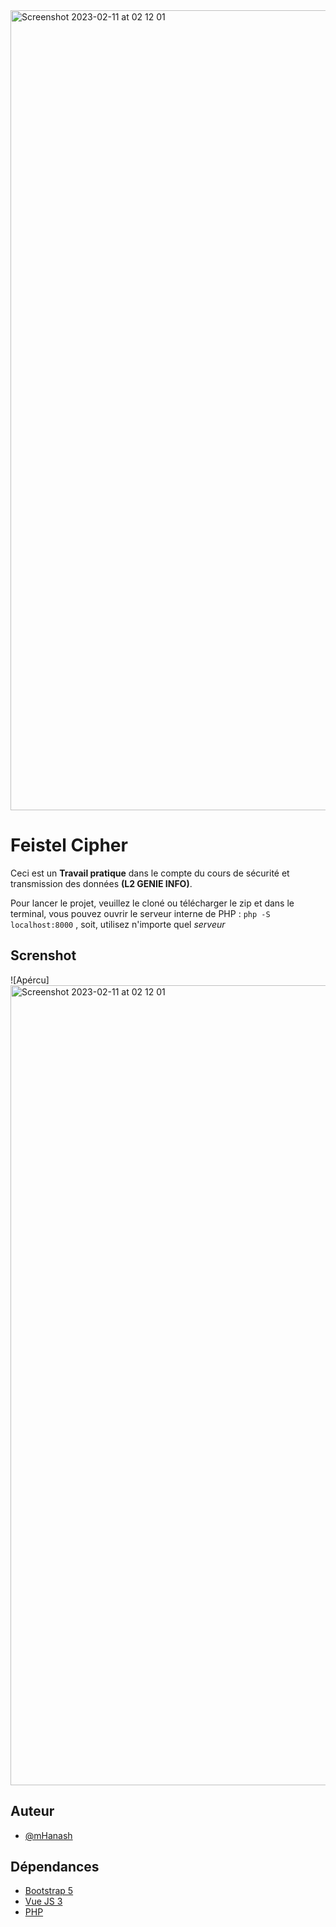 <img width="1280" alt="Screenshot 2023-02-11 at 02 12 01" src="https://user-images.githubusercontent.com/92532653/218231753-8d8190c8-0815-4b45-b53d-28817715affb.png">

# Feistel Cipher

Ceci est un **Travail pratique** dans le compte du cours de sécurité et transmission des données **(L2 GENIE INFO)**.

Pour lancer le projet, veuillez le cloné ou télécharger le zip et dans le terminal, vous pouvez ouvrir le serveur interne de PHP : ```php -S localhost:8000``` , soit, utilisez n'importe quel _serveur_

## Screnshot
![Apércu]<img width="1280" alt="Screenshot 2023-02-11 at 02 12 01" src="https://user-images.githubusercontent.com/92532653/218231753-8d8190c8-0815-4b45-b53d-28817715affb.png">




## Auteur

- [@mHanash](https://www.github.com/mHanash)


## Dépendances

 - [Bootstrap 5](https://getbootstrap.com/docs/5.0/getting-started/introduction/)
 - [Vue JS 3](https://vuejs.org/guide/introduction.html)
 - [PHP](https://www.php.net/)


